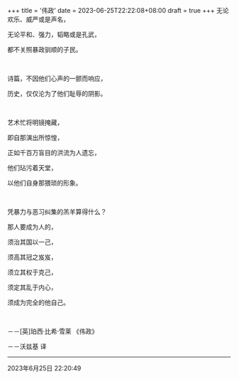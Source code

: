 +++
title = '伟政'
date = 2023-06-25T22:22:08+08:00
draft = true
+++
无论欢乐、威严或是声名，

无论平和、强力，韬略或是孔武，

都不关照暴政驯顺的子民。

&nbsp;
&nbsp;

诗篇，不因他们心声的一颤而响应，

历史，仅仅沦为了他们耻辱的阴影。

&nbsp;
&nbsp;

艺术忙将明镜掩藏，

即自那演出所惊惶，

正如千百万盲目的洪流为人遗忘，

他们玷污着天堂，

以他们自身那猥琐的形象。

&nbsp;
&nbsp;

凭暴力与恶习纠集的羔羊算得什么？

那人要成为人的，

须治其国以一己，

须高其冠之岌岌，

须立其权于克己，

须定其乱于内心，

须成为完全的他自己。

&nbsp;

－－[英]珀西·比希·雪莱 《伟政》

－－沃兹基 译


------------


2023年6月25日 22:20:49
